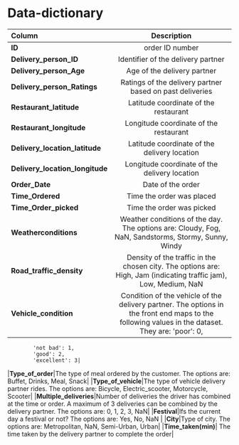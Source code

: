 # Data-dictionary

|Column|Description |
| :------------ |:---------------:|
|**ID**|order ID number| 
|**Delivery_person_ID**|Identifier of the delivery partner|
|**Delivery_person_Age**|Age of the delivery partner|
|**Delivery_person_Ratings**|Ratings of the delivery partner based on past deliveries|
|**Restaurant_latitude**| Latitude coordinate of the restaurant|
|**Restaurant_longitude**|Longitude coordinate of the restaurant|
|**Delivery_location_latitude**|Latitude coordinate of the delivery location|
|**Delivery_location_longitude**|Longitude coordinate of the delivery location|
|**Order_Date**|Date of the order|
|**Time_Ordered**|Time the order was placed|
|**Time_Order_picked**|Time the order was picked|
|**Weatherconditions**|Weather conditions of the day. The options are: Cloudy, Fog, NaN, Sandstorms, Stormy, Sunny, Windy|
|**Road_traffic_density**|Density of the traffic in the chosen city. The options are: High, Jam (indicating traffic jam), Low, Medium, NaN|
|**Vehicle_condition**|Condition of the vehicle of the delivery partner. The options in the front end maps to the following values in the dataset. They are: 'poor': 0,
            'not bad': 1,
            'good': 2,
            'excellent': 3|
|**Type_of_order**|The type of meal ordered by the customer. The options are: Buffet, Drinks, Meal, Snack|
|**Type_of_vehicle**|The type of vehicle delivery partner rides. The options are: Bicycle, Electric_scooter, Motorcycle, Scooter|
|**Multiple_deliveries**|Number of deliveries the driver has combined at the time or order. A maximum of 3 deliveries can be combined by the delivery partner. The options are: 0, 1, 2, 3, NaN|
|**Festival**|Ifs the current day a festival or not? The options are: Yes, No, NaN |
|**City**|Type of city. The options are: Metropolitan, NaN, Semi-Urban, Urban|
|**Time_taken(min)**| The time taken by the delivery partner to complete the order|
